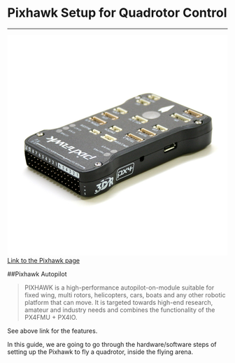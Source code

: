 # Pixhawk Setup for Quadrotor Control

---

![Pixhawk](pixhawk-logo-view.jpg)
[Link to the Pixhawk page](https://pixhawk.org/modules/pixhawk)

##Pixhawk Autopilot

> PIXHAWK is a high-performance autopilot-on-module suitable for fixed wing, multi rotors, helicopters, cars, boats and any other robotic platform that can move. It is targeted towards high-end research, amateur and industry needs and combines the functionality of the PX4FMU + PX4IO.

See above link for the features.

In this guide, we are going to go through the hardware/software steps of setting up the Pixhawk to fly a quadrotor, inside the flying arena.